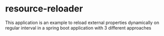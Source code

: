 # resource-reloader

This application is an example to reload external properties dynamically on regular interval in a spring boot application with 3 different approaches
